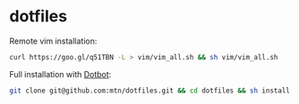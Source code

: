 # dotfiles

Remote vim installation:

```bash
curl https://goo.gl/q51TBN -L > vim/vim_all.sh && sh vim/vim_all.sh
```

Full installation with [Dotbot](https://github.com/anishathalye/dotbot):

```bash
git clone git@github.com:mtn/dotfiles.git && cd dotfiles && sh install
```

